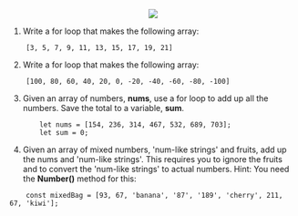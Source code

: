 <!-- ### 05.01 Lab Exercises -->

<p align="center">
<img src="../../../images/labs/ND-JS-Bootcamp-Lab-Banner-0501.jpg">
</p>

1. Write a for loop that makes the following array:

```
    [3, 5, 7, 9, 11, 13, 15, 17, 19, 21]
```

2. Write a for loop that makes the following array:

```
    [100, 80, 60, 40, 20, 0, -20, -40, -60, -80, -100]
```

3. Given an array of numbers, **nums**, use a for loop to add up all the numbers. Save the total to a variable, **sum**.

   ```
       let nums = [154, 236, 314, 467, 532, 689, 703];
       let sum = 0;
   ```

4. Given an array of mixed numbers, 'num-like strings' and fruits, add up the nums and 'num-like strings'. This requires you to ignore the fruits and to convert the 'num-like strings' to actual numbers. Hint: You need the **Number()** method for this:

```
    const mixedBag = [93, 67, 'banana', '87', '189', 'cherry', 211, 67, 'kiwi'];
```
